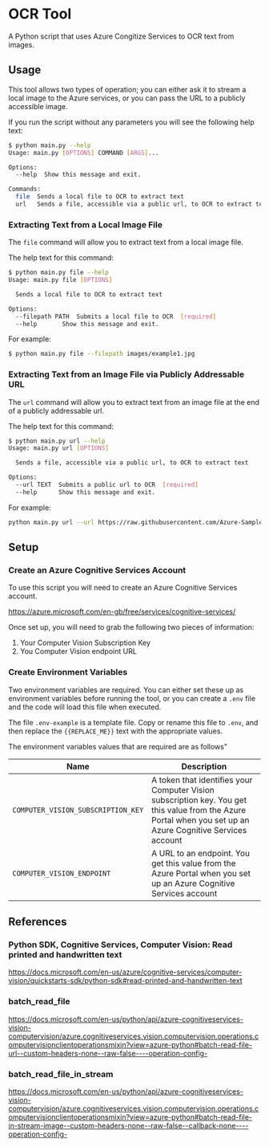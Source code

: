 # OCR Tool

A Python script that uses Azure Congitize Services to OCR text from images.

## Usage

This tool allows two types of operation; you can either ask it to stream a local image to the Azure services,
or you can pass the URL to a publicly accessible image.

If you run the script without any parameters you will see the following help text:

``` bash
$ python main.py --help     
Usage: main.py [OPTIONS] COMMAND [ARGS]...

Options:
  --help  Show this message and exit.

Commands:
  file  Sends a local file to OCR to extract text
  url   Sends a file, accessible via a public url, to OCR to extract text
```

### Extracting Text from a Local Image File

The `file` command will allow you to extract text from a local image file.

The help text for this command:

``` bash
$ python main.py file --help
Usage: main.py file [OPTIONS]

  Sends a local file to OCR to extract text

Options:
  --filepath PATH  Submits a local file to OCR  [required]
  --help       Show this message and exit.
```

For example:

``` bash
$ python main.py file --filepath images/example1.jpg
```

### Extracting Text from an Image File via Publicly Addressable URL

The `url` command will allow you to extract text from an image file at the end of a publicly addressable url.

The help text for this command:

``` bash
$ python main.py url --help
Usage: main.py url [OPTIONS]

  Sends a file, accessible via a public url, to OCR to extract text

Options:
  --url TEXT  Submits a public url to OCR  [required]
  --help      Show this message and exit.
```

For example:

``` bash
python main.py url --url https://raw.githubusercontent.com/Azure-Samples/cognitive-services-sample-data-files/master/ComputerVision/Images/printed_text.jpg
```

## Setup

### Create an Azure Cognitive Services Account

To use this script you will need to create an Azure Cognitive Services account.

<https://azure.microsoft.com/en-gb/free/services/cognitive-services/>

Once set up, you will need to grab the following two pieces of information:

1. Your Computer Vision Subscription Key
2. You Computer Vision endpoint URL

### Create Environment Variables

Two environment variables are required. You can either set these up as environment variables before running the tool, or you can create a `.env` file and the code will load this file when executed.

The file `.env-example` is a template file. Copy or rename this file to `.env`, and then replace the `{{REPLACE_ME}}` text with the appropriate values.

The environment variables values that are required are as follows"

| Name | Description |
|---|---|
|`COMPUTER_VISION_SUBSCRIPTION_KEY` | A token that identifies your Computer Vision subscription key. You get this value from the Azure Portal when you set up an Azure Cognitive Services account |
|`COMPUTER_VISION_ENDPOINT`| A URL to an endpoint. You get this value from the Azure Portal when you set up an Azure Cognitive Services account |

## References

### Python SDK, Cognitive Services, Computer Vision: Read printed and handwritten text

<https://docs.microsoft.com/en-us/azure/cognitive-services/computer-vision/quickstarts-sdk/python-sdk#read-printed-and-handwritten-text>

### batch_read_file

<https://docs.microsoft.com/en-us/python/api/azure-cognitiveservices-vision-computervision/azure.cognitiveservices.vision.computervision.operations.computervisionclientoperationsmixin?view=azure-python#batch-read-file-url--custom-headers-none--raw-false----operation-config->

### batch_read_file_in_stream

<https://docs.microsoft.com/en-us/python/api/azure-cognitiveservices-vision-computervision/azure.cognitiveservices.vision.computervision.operations.computervisionclientoperationsmixin?view=azure-python#batch-read-file-in-stream-image--custom-headers-none--raw-false--callback-none----operation-config->